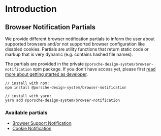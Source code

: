 # Introduction

## Browser Notification Partials

We provide different browser notification partials to inform the user about supported browsers and/or not supported browser configuration like disabled cookies.
Partials are utility functions that return static code or markup that is very dynamic (e.g. contains hashed file names).

The partials are provided in the private `@porsche-design-system/browser-notification` npm package.
If you don't have access yet, please first [read more about getting started as developer](start-coding/introduction).

```
// install with npm:
npm install @porsche-design-system/browser-notification

// install with yarn:
yarn add @porsche-design-system/browser-notification
```

### Available partials

- [Browser Support Notification](browser-notifications/browser-support-notification)
- [Cookie Notification](browser-notifications/cookie-notification)

